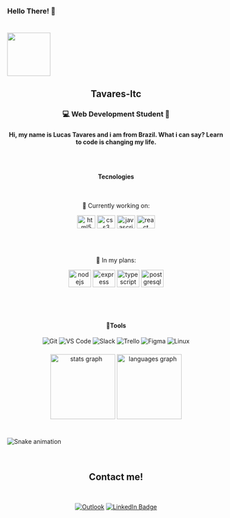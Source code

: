 ### Hello There! 👋

###

<br clear="both">

<div align="left">
  <img height="100" src="https://cutewallpaper.org/21/gif-1920x1080/Space-Hello-GIF-Find-and-Share-on-GIPHY.gif"  />
</div>

###

<h2 align="center">Tavares-ltc</h2>

###

<h3 align="center">💻 Web Development Student 📘 </h3>

###


<h4 align="center">Hi, my name is Lucas Tavares and i am from Brazil. What i can say? Learn to code is changing my life.</h4>

###


</br>

###

 <h4 align="center">Tecnologies</h4>
 </br>
<div align="center">
 
  <p >🔭 Currently working on:</p>
  <img src="https://cdn.jsdelivr.net/gh/devicons/devicon/icons/html5/html5-original.svg" height="30" width="42" alt="html5 logo"  />
  <img src="https://cdn.jsdelivr.net/gh/devicons/devicon/icons/css3/css3-original.svg" height="30" width="42" alt="css3 logo"  />
  <img src="https://cdn.jsdelivr.net/gh/devicons/devicon/icons/javascript/javascript-original.svg" height="30" width="42" alt="javascript logo"  />
  <img src="https://cdn.jsdelivr.net/gh/devicons/devicon/icons/react/react-original.svg" height="30" width="42" alt="react logo"  />
</div>

###
</br>



###

<div align="center">
  <p >🌱 In my plans:</p>
  <img src="https://cdn.jsdelivr.net/gh/devicons/devicon/icons/nodejs/nodejs-original.svg" height="40" width="52" alt="nodejs logo"  />
  <img src="https://cdn.jsdelivr.net/gh/devicons/devicon/icons/express/express-original.svg" height="40" width="52" alt="express logo"  />
  <img src="https://cdn.jsdelivr.net/gh/devicons/devicon/icons/typescript/typescript-original.svg" height="40" width="52" alt="typescript logo"  />
  <img src="https://cdn.jsdelivr.net/gh/devicons/devicon/icons/postgresql/postgresql-original.svg" height="40" width="52" alt="postgresql logo"  />
</div>

###
</br>
</br>
<div align="center">
 
#### **🔧Tools**

![Git](https://img.shields.io/badge/Git-F05032?style=for-the-badge&logo=git&logoColor=white)
![VS Code](https://img.shields.io/badge/VS_Code-0078D4?style=for-the-badge&logo=visual%20studio%20code&logoColor=white)
![Slack](https://img.shields.io/badge/Slack-4A154B?style=for-the-badge&logo=slack&logoColor=white)
![Trello](https://img.shields.io/badge/Trello-0079BF?style=for-the-badge&logo=trello&logoColor=white)
![Figma](https://img.shields.io/badge/Figma-F24E1E?style=for-the-badge&logo=figma&logoColor=white)
![Linux](https://img.shields.io/badge/Linux-4EAA25?style=for-the-badge&logo=linux&logoColor=white)
</div>

###

<div align="center">
  <img src="https://github-readme-stats.vercel.app/api?hide_title=false&hide_rank=true&show_icons=true&include_all_commits=true&count_private=true&disable_animations=false&theme=dracula&locale=en&hide_border=false&username=Tavares-ltc" height="150" alt="stats graph"  />
  <img src="https://github-readme-stats.vercel.app/api/top-langs?locale=en&hide_title=false&layout=compact&card_width=320&langs_count=5&theme=dracula&hide_border=false&username=Tavares-ltc" height="150" alt="languages graph"  />
</div>

###

<br clear="both">

<img href="https://raw.githubusercontent.com/Tavares-ltc/Tavares-ltc/blob/output/snake.svg" alt="Snake animation" />


  


&nbsp;

<div align="center">



  ## **Contact me!**
  
  </br>

  [![Outlook](https://img.shields.io/badge/Microsoft_Outlook-0078D4?style=for-the-badge&logo=microsoft-outlook&logoColor=white)](mailto:l.tavaresc@hotmail.com)
  [![LinkedIn Badge](https://img.shields.io/badge/LinkedIn-0077B5?style=for-the-badge&logo=linkedin&logoColor=white)](https://www.linkedin.com/in/tavaresltc/)
  
</div>
<!-- https://github.com/anuraghazra/github-readme-stats#themes -->
